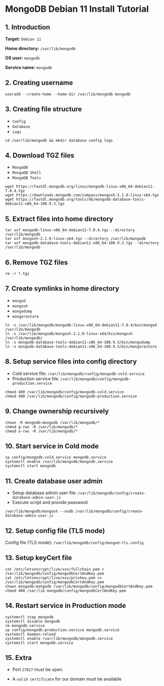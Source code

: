# MongoDB Debian 11 Install Tutorial

## 1. Introduction

**Target:** `Debian 11`

**Home directory:** `/var/lib/mongodb`

**OS user:** `mongodb`

**Service name:** `mongodb`

## 2. Creating username

```
useradd --create-home --home-dir /var/lib/mongodb mongodb
```

## 3. Creating file structure

-   `Config`
-   `Database`
-   `Logs`

```
cd /var/lib/mongodb && mkdir database config logs
```

## 4. Download TGZ files

-   `MongoDB`
-   `MongoDB Shell`
-   `MongoDB Tools`

```
wget https://fastdl.mongodb.org/linux/mongodb-linux-x86_64-debian11-7.0.4.tgz
wget https://downloads.mongodb.com/compass/mongosh-2.1.0-linux-x64.tgz
wget https://fastdl.mongodb.org/tools/db/mongodb-database-tools-debian11-x86_64-100.9.3.tgz
```

## 5. Extract files into home directory

```
tar xvf mongodb-linux-x86_64-debian11-7.0.4.tgz --directory /var/lib/mongodb
tar xvf mongosh-2.1.0-linux-x64.tgz --directory /var/lib/mongodb
tar xvf mongodb-database-tools-debian11-x86_64-100.9.3.tgz --directory /var/lib/mongodb
```

## 6. Remove TGZ files

```
rm -r *.tgz
```

## 7. Create symlinks in home directory

-   `mongod`
-   `mongosh`
-   `mongodump`
-   `mongorestore`

```
ln -s /var/lib/mongodb/mongodb-linux-x86_64-debian11-7.0.4/bin/mongod /var/lib/mongodb
ln -s /var/lib/mongodb/mongosh-2.1.0-linux-x64/bin/mongosh /var/lib/mongodb/
ln -s mongodb-database-tools-debian11-x86_64-100.9.3/bin/mongodump
ln -s mongodb-database-tools-debian11-x86_64-100.9.3/bin/mongorestore
```

## 8. Setup service files into config directory

-   Cold service file: `/var/lib/mongodb/config/mongodb-cold.service`
-   Production service file: `/var/lib/mongodb/config/mongodb-production.service`

```
chmod 400 /var/lib/mongodb/config/mongodb-cold.service
chmod 400 /var/lib/mongodb/config/mongodb-production.service
```

## 9. Change ownership recursively

```
chown -R mongodb:mongodb /var/lib/mongodb/*
chmod g-rwx -R /var/lib/mongodb/*
chmod o-rwx -R /var/lib/mongodb/*
```

## 10. Start service in Cold mode

```
cp config/mongodb-cold.service mongodb.service
systemctl enable /var/lib/mongodb/mongodb.service
systemctl start mongodb
```

## 11. Create database user admin

-   Setup database admin user file: `/var/lib/mongodb/config/create-database-admin-user.js `
-   Execute script and provide password

```
/var/lib/mongodb/mongosh --nodb /var/lib/mongodb/config/create-database-admin-user.js
```

## 12. Setup config file (TLS mode)

Config file (TLS mode): `/var/lib/mongodb/config/mongod-tls.config`

## 13. Setup keyCert file

```
cat /etc/letsencrypt/live/xxx/fullchain.pem > /var/lib/mongodb/config/mongodbCertAndKey.pem
cat /etc/letsencrypt/live/xxx/privkey.pem >> /var/lib/mongodb/config/mongodbCertAndKey.pem
chown mongodb:mongodb /var/lib/mongodb/config/mongodbCertAndKey.pem
chmod 400 /var/lib mongodb/config/mongodbCertAndKey.pem
```

## 14. Restart service in Production mode

```
systemctl stop mongodb 
systemctl disable mongodb 
rm mongodb.service 
cp config/mongodb-production.service mongodb.service 
systemctl daemon-reload 
systemctl enable /var/lib/mongodb/mongodb.service 
systemctl start mongodb.service
```

## 15. Extra

-   Port `27017` must be open. 


-   A `valid certificate` for our domain must be available 